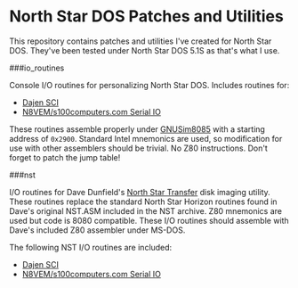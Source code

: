 North Star DOS Patches and Utilities
====================================

This repository contains patches and utilities I've created for North Star DOS. They've been tested under North Star DOS 5.1S as that's what I use.

###io_routines

Console I/O routines for personalizing North Star DOS. Includes routines for:

* [Dajen SCI](http://www.glitchwrks.com/2011/11/03/Dajen-SCI/)
* [N8VEM/s100computers.com Serial IO](http://www.s100computers.com/My%20System%20Pages/Serial%20IO%20Board/Serial%20IO%20Board.htm)

These routines assemble properly under [GNUSim8085](http://gnusim8085.org/) with a starting address of `0x2900`. Standard Intel mnemonics are used, so modification for use with other assemblers should be trivial. No Z80 instructions. Don't forget to patch the jump table!

###nst

I/O routines for Dave Dunfield's [North Star Transfer](http://www.classiccmp.org/dunfield/img/index.htm) disk imaging utility. These routines replace the standard North Star Horizon routines found in Dave's original NST.ASM included in the NST archive. Z80 mnemonics are used but code is 8080 compatible. These I/O routines should assemble with Dave's included Z80 assembler under MS-DOS.

The following NST I/O routines are included:

* [Dajen SCI](http://www.glitchwrks.com/2011/11/03/Dajen-SCI/)
* [N8VEM/s100computers.com Serial IO](http://www.s100computers.com/My%20System%20Pages/Serial%20IO%20Board/Serial%20IO%20Board.htm)
